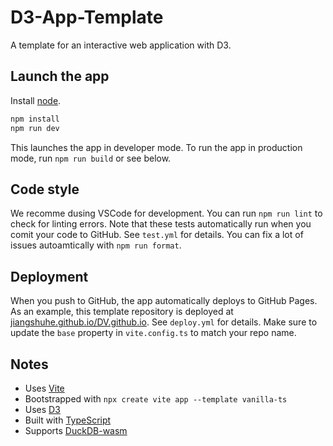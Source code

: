 # D3-App-Template

A template for an interactive web application with D3.

## Launch the app

Install [node](https://nodejs.org/en/).

```bash
npm install
npm run dev
```

This launches the app in developer mode. To run the app in production mode, run `npm run build` or see below.

## Code style

We recomme dusing VSCode for development. You can run `npm run lint` to check for linting errors.
Note that these tests automatically run when you comit your code to GitHub. See `test.yml` for details.
You can fix a lot of issues autoamtically with `npm run format`.

## Deployment

When you push to GitHub, the app automatically deploys to GitHub Pages. As an example, this template repository is deployed at [jiangshuhe.github.io/DV.github.io](https://jiangshuhe.github.io/DV.github.io/). See `deploy.yml` for details. Make sure to update the `base` property in `vite.config.ts` to match your repo name.

## Notes

- Uses [Vite](https://vitejs.dev/)
- Bootstrapped with `npx create vite app --template vanilla-ts`
- Uses [D3](https://d3js.org/)
- Built with [TypeScript](https://www.typescriptlang.org/)
- Supports [DuckDB-wasm](https://github.com/duckdb/duckdb-wasm)
